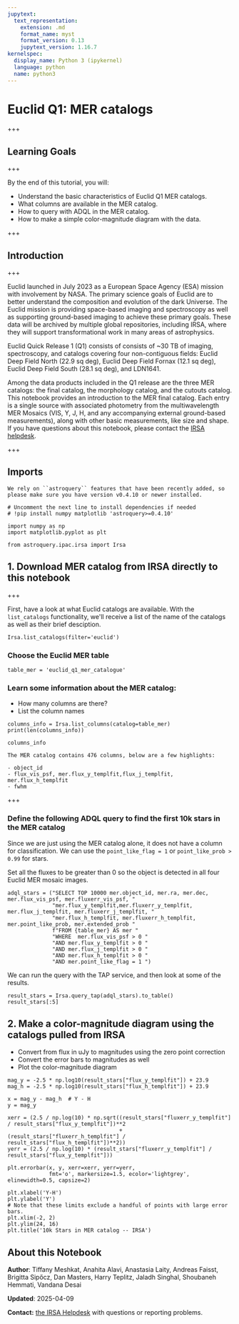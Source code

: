 ```yaml
---
jupytext:
  text_representation:
    extension: .md
    format_name: myst
    format_version: 0.13
    jupytext_version: 1.16.7
kernelspec:
  display_name: Python 3 (ipykernel)
  language: python
  name: python3
---
```


# Euclid Q1: MER catalogs

+++

## Learning Goals

+++

By the end of this tutorial, you will:
- Understand the basic characteristics of Euclid Q1 MER catalogs.
- What columns are available in the MER catalog.
- How to query with ADQL in the MER catalog.
- How to make a simple color-magnitude diagram with the data.

+++

## Introduction

+++

Euclid launched in July 2023 as a European Space Agency (ESA) mission with involvement by NASA.
The primary science goals of Euclid are to better understand the composition and evolution of the dark Universe.
The Euclid mission is providing space-based imaging and spectroscopy as well as supporting ground-based imaging to achieve these primary goals.
These data will be archived by multiple global repositories, including IRSA, where they will support transformational work in many areas of astrophysics.

Euclid Quick Release 1 (Q1) consists of consists of ~30 TB of imaging, spectroscopy, and catalogs covering four non-contiguous fields:
Euclid Deep Field North (22.9 sq deg), Euclid Deep Field Fornax (12.1 sq deg), Euclid Deep Field South (28.1 sq deg), and LDN1641.

Among the data products included in the Q1 release are the three MER catalogs: the final catalog, the morphology catalog, and the cutouts catalog.
This notebook provides an introduction to the MER final catalog.
Each entry is a single source with associated photometry from the multiwavelength MER Mosaics (VIS, Y, J, H, and any accompanying external ground-based measurements), along with other basic measurements, like size and shape.
If you have questions about this notebook, please contact the [IRSA helpdesk](https://irsa.ipac.caltech.edu/docs/help_desk.html).

+++

## Imports

```{important}
We rely on ``astroquery`` features that have been recently added, so please make sure you have version v0.4.10 or newer installed.
```

```{code-cell} ipython3
# Uncomment the next line to install dependencies if needed
# !pip install numpy matplotlib 'astroquery>=0.4.10'
```

```{code-cell} ipython3
import numpy as np
import matplotlib.pyplot as plt

from astroquery.ipac.irsa import Irsa
```

## 1. Download MER catalog from IRSA directly to this notebook

+++

First, have a look at what Euclid catalogs are available. With the ``list_catalogs`` functionality, we'll receive a list of the name of the catalogs as well as their brief desciption.

```{code-cell} ipython3
Irsa.list_catalogs(filter='euclid')
```

### Choose the Euclid MER table

```{code-cell} ipython3
table_mer = 'euclid_q1_mer_catalogue'
```

### Learn some information about the MER catalog:
- How many columns are there?
- List the column names

```{code-cell} ipython3
columns_info = Irsa.list_columns(catalog=table_mer)
print(len(columns_info))
```

```{code-cell} ipython3
columns_info
```

```{tip}
The MER catalog contains 476 columns, below are a few highlights:

- object_id
- flux_vis_psf, mer.flux_y_templfit,flux_j_templfit, mer.flux_h_templfit
- fwhm
```

+++

### Define the following ADQL query to find the first 10k stars in the MER catalog

Since we are just using the MER catalog alone, it does not have a column for classification.
We can use the `point_like_flag = 1` or `point_like_prob > 0.99` for stars.

Set all the fluxes to be greater than 0 so the object is detected in all four Euclid MER mosaic images.

```{code-cell} ipython3
adql_stars = ("SELECT TOP 10000 mer.object_id, mer.ra, mer.dec, mer.flux_vis_psf, mer.fluxerr_vis_psf, "
              "mer.flux_y_templfit,mer.fluxerr_y_templfit, mer.flux_j_templfit, mer.fluxerr_j_templfit, "
              "mer.flux_h_templfit, mer.fluxerr_h_templfit, mer.point_like_prob, mer.extended_prob "
              f"FROM {table_mer} AS mer "
              "WHERE  mer.flux_vis_psf > 0 "
              "AND mer.flux_y_templfit > 0 "
              "AND mer.flux_j_templfit > 0 "
              "AND mer.flux_h_templfit > 0 "
              "AND mer.point_like_flag = 1 ")
```

We can run the query with the TAP service, and then look at some of the results.

```{code-cell} ipython3
result_stars = Irsa.query_tap(adql_stars).to_table()
result_stars[:5]
```

## 2. Make a color-magnitude diagram using the catalogs pulled from IRSA

- Convert from flux in uJy to magnitudes using the zero point correction
- Convert the error bars to magnitudes as well
- Plot the color-magnitude diagram

```{code-cell} ipython3
mag_y = -2.5 * np.log10(result_stars["flux_y_templfit"]) + 23.9
mag_h = -2.5 * np.log10(result_stars["flux_h_templfit"]) + 23.9

x = mag_y - mag_h  # Y - H
y = mag_y

xerr = (2.5 / np.log(10) * np.sqrt((result_stars["fluxerr_y_templfit"] / result_stars["flux_y_templfit"])**2
                                   + (result_stars["fluxerr_h_templfit"] / result_stars["flux_h_templfit"])**2))
yerr = (2.5 / np.log(10) * (result_stars["fluxerr_y_templfit"] / result_stars["flux_y_templfit"]))

plt.errorbar(x, y, xerr=xerr, yerr=yerr,
             fmt='o', markersize=1.5, ecolor='lightgrey', elinewidth=0.5, capsize=2)

plt.xlabel('Y-H')
plt.ylabel('Y')
# Note that these limits exclude a handful of points with large error bars.
plt.xlim(-2, 2)
plt.ylim(24, 16)
plt.title('10k Stars in MER catalog -- IRSA')
```

## About this Notebook

**Author**: Tiffany Meshkat, Anahita Alavi, Anastasia Laity, Andreas Faisst, Brigitta Sipőcz, Dan Masters, Harry Teplitz, Jaladh Singhal, Shoubaneh Hemmati, Vandana Desai

**Updated**: 2025-04-09

**Contact:** [the IRSA Helpdesk](https://irsa.ipac.caltech.edu/docs/help_desk.html) with questions or reporting problems.
